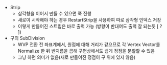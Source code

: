 - Strip
	- 삼각형을 이어서 만들 수 있으면 쭉 진행
	- 새로이 시작해야 하는 경우 RestartStrip을 사용하여 따로 삼각형 인덱스 저장
	- 이렇게 만들어진 스트립은 바로 출력 가능 (방향이 반대여도 출력 잘 되는듯 [ ? ])
- 구의 SubDivision
	- WVP 전환 전 좌표계에서, 원점에 대해 거리가 같으므로 각 Vertex Vector를 Normalize 한 뒤 반지름을 곱해 구면상에서도 쉽게 정점을 분할할 수 있음
	- 그냥 하면 의미가 없음(새로 만들어진 정점이 구 위에 있지 않음)


